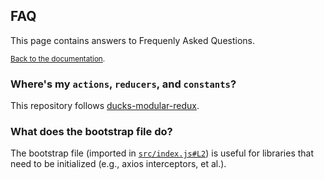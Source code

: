 ## FAQ
This page contains answers to Frequenly Asked Questions.

<sub>[Back to the documentation](readme.md).</sub>

### Where's my `actions`, `reducers`, and `constants`?
This repository follows [ducks-modular-redux](https://github.com/erikras/ducks-modular-redux).

### What does the bootstrap file do?
The bootstrap file (imported in [`src/index.js#L2`](src/index.js#L2)) is useful for libraries that need to be initialized (e.g., axios interceptors, et al.).
